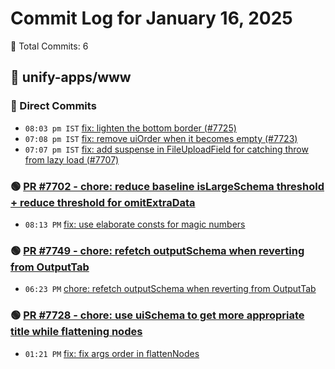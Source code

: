 # Commit Log for January 16, 2025

📝 Total Commits: 6

## 📁 unify-apps/www

### 🔨 Direct Commits

- `08:03 pm IST` [fix: lighten the bottom border (#7725)](https://github.com/unify-apps/www/commit/d97f9ef8079edb40570870fcb9cf64341944f0d2)
- `07:08 pm IST` [fix: remove uiOrder when it becomes empty (#7723)](https://github.com/unify-apps/www/commit/fc272c77ce8b36cfd9e3e0e99e678e1f8732944e)
- `07:07 pm IST` [fix: add suspense in FileUploadField for catching throw from lazy load (#7707)](https://github.com/unify-apps/www/commit/0dbfeba4c189fa08f5d92a4565fac63c11069448)

### 🟢 [PR #7702 - chore: reduce baseline isLargeSchema threshold + reduce threshold for omitExtraData](https://github.com/unify-apps/www/pull/7702)

- `08:13 PM` [fix: use elaborate consts for magic numbers](https://github.com/unify-apps/www/commit/4ed4e14cd8b3e04c4d2be66ed9dfaba5136f1fe6)

### 🟢 [PR #7749 - chore: refetch outputSchema when reverting from OutputTab](https://github.com/unify-apps/www/pull/7749)

- `06:23 PM` [chore: refetch outputSchema when reverting from OutputTab](https://github.com/unify-apps/www/commit/e1be9667b2dd9d758d535a024324b98d27eae181)

### 🟢 [PR #7728 - chore: use uiSchema to get more appropriate title while flattening nodes](https://github.com/unify-apps/www/pull/7728)

- `01:21 PM` [fix: fix args order in flattenNodes](https://github.com/unify-apps/www/commit/b69d0c2dfe1f63906bf4ae21210d5e74a00c07c9)


